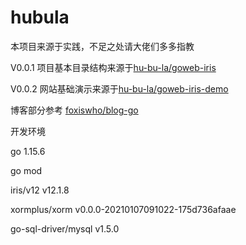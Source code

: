 # hubula
本项目来源于实践，不足之处请大佬们多多指教

V0.0.1 项目基本目录结构来源于[hu-bu-la/goweb-iris](https://github.com/hu-bu-la/goweb-iris.git)

V0.0.2 网站基础演示来源于[hu-bu-la/goweb-iris-demo](https://github.com/hu-bu-la/goweb-iris-demo.git)

博客部分参考 [foxiswho/blog-go](https://github.com/foxiswho/blog-go.git)

开发环境

go 1.15.6

go mod

iris/v12 v12.1.8

xormplus/xorm v0.0.0-20210107091022-175d736afaae

go-sql-driver/mysql v1.5.0
